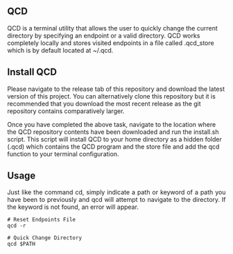 ## QCD

<p style="justify">
QCD is a terminal utility that allows the user to quickly change the current directory by specifying an endpoint or a valid directory. QCD works completely locally and stores visited endpoints in a file called .qcd_store which is by default located at ~/.qcd.
</p>

## Install QCD

Please navigate to the release tab of this repository and download the latest version of this project. You can alternatively clone this repository but it is recommended that you download the most recent release as the git repository contains comparatively larger.

Once you have completed the above task, navigate to the location where the QCD repository contents have been downloaded and run the install.sh script. This script will install QCD to your home directory as a hidden folder (.qcd) which contains the QCD program and the store file and add the qcd function to your terminal configuration.

## Usage

<p align="justify">
Just like the command cd, simply indicate a path or keyword of a path you have been to previously and qcd will attempt to navigate to the directory. If the keyword is not found, an error will appear.
</p>

```
# Reset Endpoints File
qcd -r

# Quick Change Directory
qcd $PATH
```
